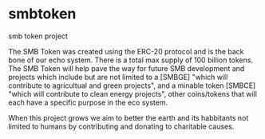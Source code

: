 # smbtoken
smb token project

The SMB Token was created using the ERC-20 protocol and is the back bone of our echo system. 
There is a total max supply of 100 billion tokens. The SMB Token will help pave the way for 
future SMB development and projects which include but are not limited to a [SMBGE] "which 
will contribute to agricultual and green projects", and a minable token [SMBCE] "which will 
contribute to clean energy projects", other coins/tokens that will each have a specific 
purpose in the eco system.

When this project grows we aim to better the earth and its habbitants not limited to humans 
by contributing and donating to charitable causes.
